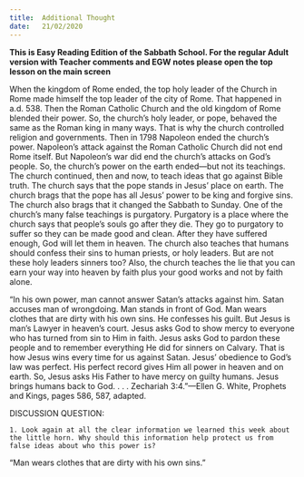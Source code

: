 ```yaml
---
title:  Additional Thought
date:   21/02/2020
---
```


**This is Easy Reading Edition of the Sabbath School. For the regular Adult version with Teacher comments and EGW notes please open the top lesson on the main screen** 

When the kingdom of Rome ended, the top holy leader of the Church in Rome made himself the top leader of the city of Rome. That happened in a.d. 538. Then the Roman Catholic Church and the old kingdom of Rome blended their power. So, the church’s holy leader, or pope, behaved the same as the Roman king in many ways. That is why the church controlled religion and governments. Then in 1798 Napoleon ended the church’s power. Napoleon’s attack against the Roman Catholic Church did not end Rome itself. But Napoleon’s war did end the church’s attacks on God’s people. So, the church’s power on the earth ended—but not its teachings. The church continued, then and now, to teach ideas that go against Bible truth. The church says that the pope stands in Jesus’ place on earth. The church brags that the pope has all Jesus’ power to be king and forgive sins. The church also brags that it changed the Sabbath to Sunday. One of the church’s many false teachings is purgatory. Purgatory is a place where the church says that people’s souls go after they die. They go to purgatory to suffer so they can be made good and clean. After they have suffered enough, God will let them in heaven. The church also teaches that humans should confess their sins to human priests, or holy leaders. But are not these holy leaders sinners too? Also, the church teaches the lie that you can earn your way into heaven by faith plus your good works and not by faith alone.

“In his own power, man cannot answer Satan’s attacks against him. Satan accuses man of wrongdoing. Man stands in front of God. Man wears clothes that are dirty with his own sins. He confesses his guilt. But Jesus is man’s Lawyer in heaven’s court. Jesus asks God to show mercy to everyone who has turned from sin to Him in faith. Jesus asks God to pardon these people and to remember everything He did for sinners on Calvary. That is how Jesus wins every time for us against Satan. Jesus’ obedience to God’s law was perfect. His perfect record gives Him all power in heaven and on earth. So, Jesus asks His Father to have mercy on guilty humans. Jesus brings humans back to God. . . . Zechariah 3:4.”—Ellen G. White, Prophets and Kings, pages 586, 587, adapted.

DISCUSSION QUESTION:

`1.	Look again at all the clear information we learned this week about the little horn. Why should this information help protect us from false ideas about who this power is?`

“Man wears clothes that are dirty with his own sins.”
